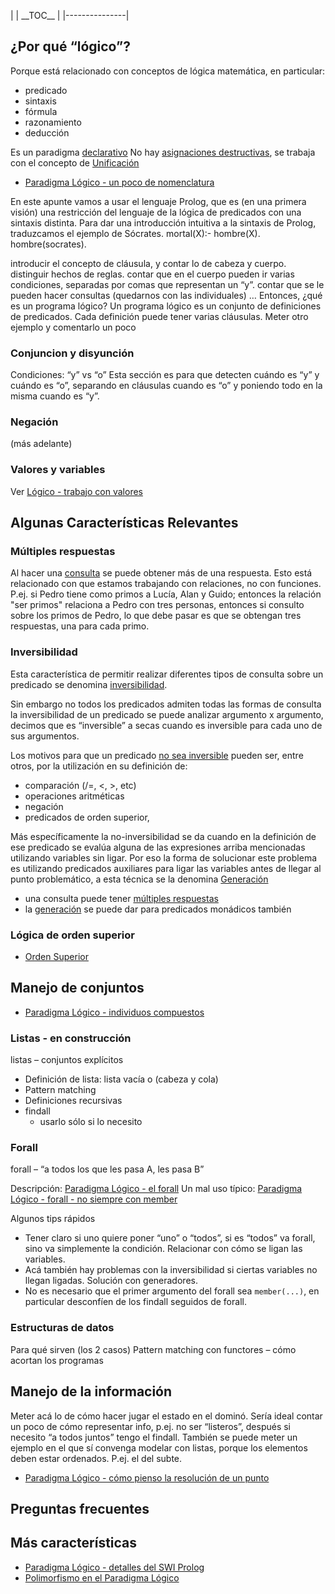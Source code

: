 | | \_\_TOC\_\_ |
|---------------|

¿Por qué “lógico”?
------------------

Porque está relacionado con conceptos de lógica matemática, en particular:

-   predicado
-   sintaxis
-   fórmula
-   razonamiento
-   deducción

Es un paradigma [declarativo](declaratividad.md) No hay [asignaciones destructivas](transparencia-referencial--efecto-de-lado-y-asignacion-destructiva.md), se trabaja con el concepto de [Unificación](unificacion.md)

-   [Paradigma Lógico - un poco de nomenclatura](paradigma-logico---un-poco-de-nomenclatura.md)

En este apunte vamos a usar el lenguaje Prolog, que es (en una primera visión) una restricción del lenguaje de la lógica de predicados con una sintaxis distinta. Para dar una introducción intuitiva a la sintaxis de Prolog, traduzcamos el ejemplo de Sócrates. mortal(X):- hombre(X). hombre(socrates).

introducir el concepto de cláusula, y contar lo de cabeza y cuerpo. distinguir hechos de reglas. contar que en el cuerpo pueden ir varias condiciones, separadas por comas que representan un “y”. contar que se le pueden hacer consultas (quedarnos con las individuales) … Entonces, ¿qué es un programa lógico? Un programa lógico es un conjunto de definiciones de predicados. Cada definición puede tener varias cláusulas. Meter otro ejemplo y comentarlo un poco

### Conjuncion y disyunción

Condiciones: “y” vs “o” Esta sección es para que detecten cuándo es “y” y cuándo es “o”, separando en cláusulas cuando es “o” y poniendo todo en la misma cuando es “y”.

### Negación

(más adelante)

### Valores y variables

Ver [Lógico - trabajo con valores](logico---trabajo-con-valores.md)

Algunas Características Relevantes
----------------------------------

### Múltiples respuestas

Al hacer una [consulta](paradigma-logico---un-poco-de-nomenclatura-consultas.md) se puede obtener más de una respuesta. Esto está relacionado con que estamos trabajando con relaciones, no con funciones. P.ej. si Pedro tiene como primos a Lucía, Alan y Guido; entonces la relación "ser primos" relaciona a Pedro con tres personas, entonces si consulto sobre los primos de Pedro, lo que debe pasar es que se obtengan tres respuestas, una para cada primo.

### Inversibilidad

Esta característica de permitir realizar diferentes tipos de consulta sobre un predicado se denomina [inversibilidad](paradigma-logico---inversibilidad.md).

Sin embargo no todos los predicados admiten todas las formas de consulta la inversibilidad de un predicado se puede analizar argumento x argumento, decimos que es “inversible” a secas cuando es inversible para cada uno de sus argumentos.

Los motivos para que un predicado [no sea inversible](paradigma-logico---casos-de-no-inversibilidad.md) pueden ser, entre otros, por la utilización en su definición de:

-   comparación (/=, &lt;, &gt;, etc)
-   operaciones aritméticas
-   negación
-   predicados de orden superior,

Más específicamente la no-inversibilidad se da cuando en la definición de ese predicado se evalúa alguna de las expresiones arriba mencionadas utilizando variables sin ligar. Por eso la forma de solucionar este problema es utilizando predicados auxiliares para ligar las variables antes de llegar al punto problemático, a esta técnica se la denomina [Generación](generacion.md)

-   una consulta puede tener [múltiples respuestas](multiples-respuestas.md)
-   la [generación](paradigma-logico---generacion.md) se puede dar para predicados monádicos también

### Lógica de orden superior

-   [Orden Superior](orden-superior.md)

Manejo de conjuntos
-------------------

-   [Paradigma Lógico - individuos compuestos](paradigma-logico---individuos-compuestos.md)

### Listas - en construcción

listas – conjuntos explícitos

-   Definición de lista: lista vacía o (cabeza y cola)
-   Pattern matching
-   Definiciones recursivas
-   findall
    -   usarlo sólo si lo necesito

### Forall

forall – “a todos los que les pasa A, les pasa B”

Descripción: [Paradigma Lógico - el forall](paradigma-logico---el-forall.md)
Un mal uso típico: [Paradigma Lógico - forall - no siempre con member](paradigma-logico---forall---no-siempre-con-member.md)

Algunos tips rápidos

-   Tener claro si uno quiere poner “uno” o “todos”, si es “todos” va forall, sino va simplemente la condición. Relacionar con cómo se ligan las variables.
-   Acá también hay problemas con la inversibilidad si ciertas variables no llegan ligadas. Solución con generadores.
-   No es necesario que el primer argumento del forall sea `member(...)`, en particular desconfíen de los findall seguidos de forall.

### Estructuras de datos

Para qué sirven (los 2 casos) Pattern matching con functores – cómo acortan los programas

Manejo de la información
------------------------

Meter acá lo de cómo hacer jugar el estado en el dominó. Sería ideal contar un poco de cómo representar info, p.ej. no ser “listeros”, después si necesito “a todos juntos” tengo el findall. También se puede meter un ejemplo en el que sí convenga modelar con listas, porque los elementos deben estar ordenados. P.ej. el del subte.

-   [Paradigma Lógico - cómo pienso la resolución de un punto](paradigma-logico---como-pienso-la-resolucion-de-un-punto.md)

Preguntas frecuentes
--------------------

Más características
-------------------

-   [Paradigma Lógico - detalles del SWI Prolog](paradigma-logico---detalles-del-swi-prolog.md)
-   [Polimorfismo en el Paradigma Lógico](polimorfismo-en-el-paradigma-logico.md)

